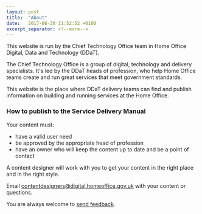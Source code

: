 ```yaml
---
layout: post
title:  "About"
date:   2017-06-30 11:52:52 +0100
excerpt_separator: <!--more-->
---
```


This website is run by the Chief Technology Office team in Home Office Digital, Data and Technology (DDaT).

The Chief Technology Office is a group of digital, technology and delivery specialists. It's led by the DDaT heads of profession, who help Home Office teams create and run great services that meet government standards.

This website is the place where DDaT delivery teams can find and publish information on building and running services at the Home Office.  

### How to publish to the Service Delivery Manual

Your content must:

* have a valid user need  
* be approved by the appropriate head of profession  
* have an owner who will keep the content up to date and be a point of contact

A content designer will work with you to get your content in the right place and in the right style.

Email [contentdesigners@digital.homeoffice.gov.uk](mailto:contentdesigners@digital.homeoffice.gov.uk) with your content or questions.  

You are always welcome to [send feedback](https://ukhomeoffice.github.io/coe/contact/).
